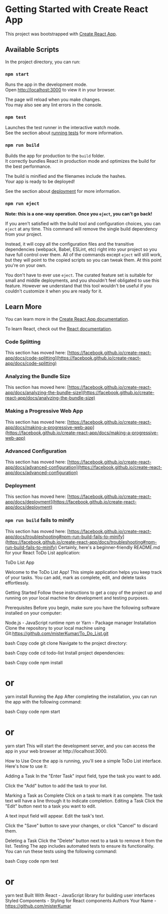 # Getting Started with Create React App

This project was bootstrapped with [Create React App](https://github.com/facebook/create-react-app).

## Available Scripts

In the project directory, you can run:

### `npm start`

Runs the app in the development mode.\
Open [http://localhost:3000](http://localhost:3000) to view it in your browser.

The page will reload when you make changes.\
You may also see any lint errors in the console.

### `npm test`

Launches the test runner in the interactive watch mode.\
See the section about [running tests](https://facebook.github.io/create-react-app/docs/running-tests) for more information.

### `npm run build`

Builds the app for production to the `build` folder.\
It correctly bundles React in production mode and optimizes the build for the best performance.

The build is minified and the filenames include the hashes.\
Your app is ready to be deployed!

See the section about [deployment](https://facebook.github.io/create-react-app/docs/deployment) for more information.

### `npm run eject`

**Note: this is a one-way operation. Once you `eject`, you can't go back!**

If you aren't satisfied with the build tool and configuration choices, you can `eject` at any time. This command will remove the single build dependency from your project.

Instead, it will copy all the configuration files and the transitive dependencies (webpack, Babel, ESLint, etc) right into your project so you have full control over them. All of the commands except `eject` will still work, but they will point to the copied scripts so you can tweak them. At this point you're on your own.

You don't have to ever use `eject`. The curated feature set is suitable for small and middle deployments, and you shouldn't feel obligated to use this feature. However we understand that this tool wouldn't be useful if you couldn't customize it when you are ready for it.

## Learn More

You can learn more in the [Create React App documentation](https://facebook.github.io/create-react-app/docs/getting-started).

To learn React, check out the [React documentation](https://reactjs.org/).

### Code Splitting

This section has moved here: [https://facebook.github.io/create-react-app/docs/code-splitting](https://facebook.github.io/create-react-app/docs/code-splitting)

### Analyzing the Bundle Size

This section has moved here: [https://facebook.github.io/create-react-app/docs/analyzing-the-bundle-size](https://facebook.github.io/create-react-app/docs/analyzing-the-bundle-size)

### Making a Progressive Web App

This section has moved here: [https://facebook.github.io/create-react-app/docs/making-a-progressive-web-app](https://facebook.github.io/create-react-app/docs/making-a-progressive-web-app)

### Advanced Configuration

This section has moved here: [https://facebook.github.io/create-react-app/docs/advanced-configuration](https://facebook.github.io/create-react-app/docs/advanced-configuration)

### Deployment

This section has moved here: [https://facebook.github.io/create-react-app/docs/deployment](https://facebook.github.io/create-react-app/docs/deployment)

### `npm run build` fails to minify

This section has moved here: [https://facebook.github.io/create-react-app/docs/troubleshooting#npm-run-build-fails-to-minify](https://facebook.github.io/create-react-app/docs/troubleshooting#npm-run-build-fails-to-minify)
Certainly, here's a beginner-friendly README.md for your React ToDo List application:

 ToDo List App

Welcome to the ToDo List App! This simple application helps you keep track of your tasks. You can add, mark as complete, edit, and delete tasks effortlessly.

Getting Started
Follow these instructions to get a copy of the project up and running on your local machine for development and testing purposes.

Prerequisites
Before you begin, make sure you have the following software installed on your computer:

Node.js - JavaScript runtime
npm or Yarn - Package manager
Installation
Clone the repository to your local machine using Git:https://github.com/misterKumar/To_Do_List.git

bash
Copy code
git clone 
Navigate to the project directory:

bash
Copy code
cd todo-list
Install project dependencies:

bash
Copy code
npm install
# or
yarn install
Running the App
After completing the installation, you can run the app with the following command:

bash
Copy code
npm start
# or
yarn start
This will start the development server, and you can access the app in your web browser at http://localhost:3000.

How to Use
Once the app is running, you'll see a simple ToDo List interface. Here's how to use it:

Adding a Task
In the "Enter Task" input field, type the task you want to add.

Click the "Add" button to add the task to your list.

Marking a Task as Complete
Click on a task to mark it as complete. The task text will have a line through it to indicate completion.
Editing a Task
Click the "Edit" button next to a task you want to edit.

A text input field will appear. Edit the task's text.

Click the "Save" button to save your changes, or click "Cancel" to discard them.

Deleting a Task
Click the "Delete" button next to a task to remove it from the list.
Testing
The app includes automated tests to ensure its functionality. You can run these tests using the following command:

bash
Copy code
npm test
# or
yarn test
Built With
React - JavaScript library for building user interfaces
Styled Components - Styling for React components
Authors
Your Name - https://github.com/misterKumar
